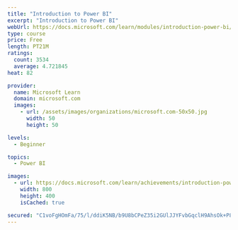```yaml
---
title: "Introduction to Power BI"
excerpt: "Introduction to Power BI"
webUrl: https://docs.microsoft.com/learn/modules/introduction-power-bi/
type: course
price: Free
length: PT21M
ratings:
  count: 3534
  average: 4.721845
heat: 82

provider:
  name: Microsoft Learn
  domain: microsoft.com
  images:
    - url: /assets/images/organizations/microsoft.com-50x50.jpg
      width: 50
      height: 50

levels:
  - Beginner

topics:
  - Power BI

images:
  - url: https://docs.microsoft.com/learn/achievements/introduction-power-bi-social.png
    width: 800
    height: 400
    isCached: true

secured: "C1voFgHOmFa/75/l/ddiK5NB/b9U8bCPeZ35i2GUlJJYFvbGqclH9AhsOk+P8v5fZ9nb7JAstHsWfDU3kcyjsFOrJEGb9yeLkaDAVtlUOAgUqnORY3/fQZwuQ5OFAPAvXNS53GYGS+/Z5+L634D3l8YTZnVl0m+YnGTf/Rzm2XJ1kGNO+84FZiDWlbmJAqJGFI9KWfy1V48lCTFjtKnp4wP7oc551BrXxy0mewH2/qlO46XIvVDe9GMd8J12llr0xaG7pqGcsz9rN9f3sxAV9SMiPSN24zFEjPDJc0e26lnPg0yTAxv+L5SkkMUAZfAw8OkVZ4a80l4ItJD2SNCeMV71nGEi9/P0FpijnnZQtB1Xf7pIw0saeYdC1nJmGu0KpM7hGVnthWAFW+ldUbqtpvKoLzSrvS3aNX8mDktWqds=;2CC1pYS5Q3+n+32yXneTXA=="
---
```


